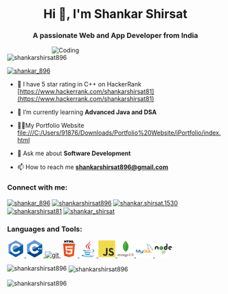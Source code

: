 

<h1 align="center">Hi 👋, I'm Shankar Shirsat</h1>
<h3 align="center">A passionate Web and App Developer from India</h3>
<img align="right" alt="Coding" width="400" src="https://cdn.dribbble.com/users/1162077/screenshots/3848914/programmer.gif">

<p align="left"> <img src="https://komarev.com/ghpvc/?username=shankarshirsat896&label=Profile%20views&color=0e75b6&style=flat" alt="shankarshirsat896" /> </p>

<p align="left"> <a href="https://twitter.com/shankar_896" target="blank"><img src="https://img.shields.io/twitter/follow/shankar_896?logo=twitter&style=for-the-badge" alt="shankar_896" /></a> </p>

- 🔭 I have 5 star rating in C++ on HackerRank [https://www.hackerrank.com/shankarshirsat81](https://www.hackerrank.com/shankarshirsat81)

- 🌱 I’m currently learning **Advanced Java and DSA**

- 👨‍💻My Portfolio Website [file:///C:/Users/91876/Downloads/Portfolio%20Website/iPortfolio/index.html](file:///C:/Users/91876/Downloads/Portfolio%20Website/iPortfolio/index.html)

- 💬 Ask me about **Software Development**

- 📫 How to reach me **shankarshirsat896@gmail.com**

<h3 align="left">Connect with me:</h3>
<p align="left">
<a href="https://twitter.com/shankar_896" target="blank"><img align="center" src="https://raw.githubusercontent.com/rahuldkjain/github-profile-readme-generator/master/src/images/icons/Social/twitter.svg" alt="shankar_896" height="30" width="40" /></a>
<a href="https://linkedin.com/in/shankarshirsat896" target="blank"><img align="center" src="https://raw.githubusercontent.com/rahuldkjain/github-profile-readme-generator/master/src/images/icons/Social/linked-in-alt.svg" alt="shankarshirsat896" height="30" width="40" /></a>
<a href="https://instagram.com/shankar.shirsat.1530" target="blank"><img align="center" src="https://raw.githubusercontent.com/rahuldkjain/github-profile-readme-generator/master/src/images/icons/Social/instagram.svg" alt="shankar.shirsat.1530" height="30" width="40" /></a>
<a href="https://www.hackerrank.com/shankarshirsat81" target="blank"><img align="center" src="https://raw.githubusercontent.com/rahuldkjain/github-profile-readme-generator/master/src/images/icons/Social/hackerrank.svg" alt="shankarshirsat81" height="30" width="40" /></a>
<a href="https://www.leetcode.com/shankar_shirsat" target="blank"><img align="center" src="https://raw.githubusercontent.com/rahuldkjain/github-profile-readme-generator/master/src/images/icons/Social/leet-code.svg" alt="shankar_shirsat" height="30" width="40" /></a>
</p>

<h3 align="left">Languages and Tools:</h3>
<p align="left"> <a href="https://www.cprogramming.com/" target="_blank" rel="noreferrer"> <img src="https://raw.githubusercontent.com/devicons/devicon/master/icons/c/c-original.svg" alt="c" width="40" height="40"/> </a> <a href="https://www.w3schools.com/cpp/" target="_blank" rel="noreferrer"> <img src="https://raw.githubusercontent.com/devicons/devicon/master/icons/cplusplus/cplusplus-original.svg" alt="cplusplus" width="40" height="40"/> </a> <a href="https://git-scm.com/" target="_blank" rel="noreferrer"> <img src="https://www.vectorlogo.zone/logos/git-scm/git-scm-icon.svg" alt="git" width="40" height="40"/> </a> <a href="https://www.w3.org/html/" target="_blank" rel="noreferrer"> <img src="https://raw.githubusercontent.com/devicons/devicon/master/icons/html5/html5-original-wordmark.svg" alt="html5" width="40" height="40"/> </a>
<a href="https://www.java.com" target="_blank" rel="noreferrer"> <img src="https://raw.githubusercontent.com/devicons/devicon/master/icons/java/java-original.svg" alt="java" width="40" height="40"/> </a> <a href="https://developer.mozilla.org/en-US/docs/Web/JavaScript" target="_blank" rel="noreferrer"> <img src="https://raw.githubusercontent.com/devicons/devicon/master/icons/javascript/javascript-original.svg" alt="javascript" width="40" height="40"/> </a> <a href="https://www.mongodb.com/" target="_blank" rel="noreferrer"> <img src="https://raw.githubusercontent.com/devicons/devicon/master/icons/mongodb/mongodb-original-wordmark.svg" alt="mongodb" width="40" height="40"/> </a> <a href="https://www.mysql.com/" target="_blank" rel="noreferrer"> <img src="https://raw.githubusercontent.com/devicons/devicon/master/icons/mysql/mysql-original-wordmark.svg" alt="mysql" width="40" height="40"/> </a> <a href="https://nodejs.org" target="_blank" rel="noreferrer"> <img src="https://raw.githubusercontent.com/devicons/devicon/master/icons/nodejs/nodejs-original-wordmark.svg" alt="nodejs" width="40" height="40"/> </a>  </p>

<p><img align="left" src="https://github-readme-stats.vercel.app/api/top-langs?username=shankarshirsat896&show_icons=true&locale=en&layout=compact" alt="shankarshirsat896" /></p>

<p>&nbsp;<img align="center" src="https://github-readme-stats.vercel.app/api?username=shankarshirsat896&show_icons=true&locale=en" alt="shankarshirsat896" /></p>

<p><img align="center" src="https://github-readme-streak-stats.herokuapp.com/?user=shankarshirsat896&" alt="shankarshirsat896" /></p>
